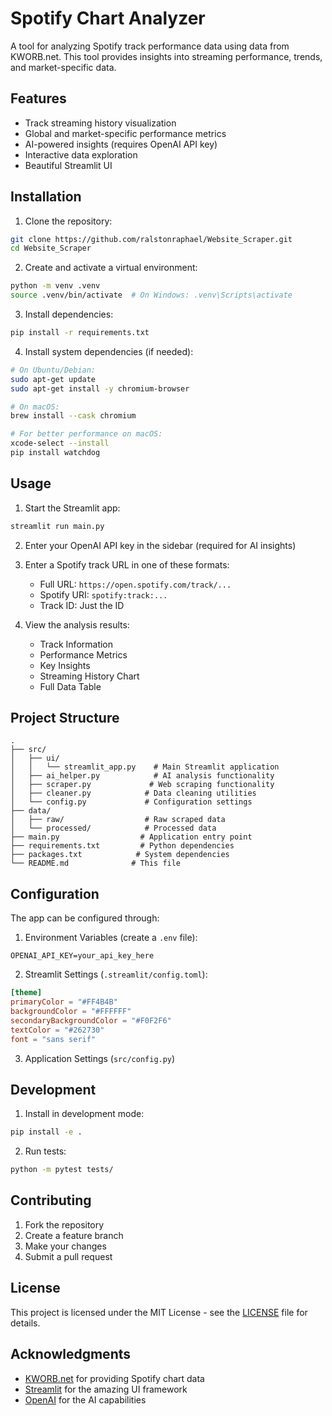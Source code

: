 # Spotify Chart Analyzer

A tool for analyzing Spotify track performance data using data from KWORB.net. This tool provides insights into streaming performance, trends, and market-specific data.

## Features

- Track streaming history visualization
- Global and market-specific performance metrics
- AI-powered insights (requires OpenAI API key)
- Interactive data exploration
- Beautiful Streamlit UI

## Installation

1. Clone the repository:

```bash
git clone https://github.com/ralstonraphael/Website_Scraper.git
cd Website_Scraper
```

2. Create and activate a virtual environment:

```bash
python -m venv .venv
source .venv/bin/activate  # On Windows: .venv\Scripts\activate
```

3. Install dependencies:

```bash
pip install -r requirements.txt
```

4. Install system dependencies (if needed):

```bash
# On Ubuntu/Debian:
sudo apt-get update
sudo apt-get install -y chromium-browser

# On macOS:
brew install --cask chromium

# For better performance on macOS:
xcode-select --install
pip install watchdog
```

## Usage

1. Start the Streamlit app:

```bash
streamlit run main.py
```

2. Enter your OpenAI API key in the sidebar (required for AI insights)

3. Enter a Spotify track URL in one of these formats:

   - Full URL: `https://open.spotify.com/track/...`
   - Spotify URI: `spotify:track:...`
   - Track ID: Just the ID

4. View the analysis results:
   - Track Information
   - Performance Metrics
   - Key Insights
   - Streaming History Chart
   - Full Data Table

## Project Structure

```
.
├── src/
│   ├── ui/
│   │   └── streamlit_app.py    # Main Streamlit application
│   ├── ai_helper.py            # AI analysis functionality
│   ├── scraper.py             # Web scraping functionality
│   ├── cleaner.py            # Data cleaning utilities
│   └── config.py             # Configuration settings
├── data/
│   ├── raw/                  # Raw scraped data
│   └── processed/            # Processed data
├── main.py                  # Application entry point
├── requirements.txt         # Python dependencies
├── packages.txt            # System dependencies
└── README.md              # This file
```

## Configuration

The app can be configured through:

1. Environment Variables (create a `.env` file):

```
OPENAI_API_KEY=your_api_key_here
```

2. Streamlit Settings (`.streamlit/config.toml`):

```toml
[theme]
primaryColor = "#FF4B4B"
backgroundColor = "#FFFFFF"
secondaryBackgroundColor = "#F0F2F6"
textColor = "#262730"
font = "sans serif"
```

3. Application Settings (`src/config.py`)

## Development

1. Install in development mode:

```bash
pip install -e .
```

2. Run tests:

```bash
python -m pytest tests/
```

## Contributing

1. Fork the repository
2. Create a feature branch
3. Make your changes
4. Submit a pull request

## License

This project is licensed under the MIT License - see the [LICENSE](LICENSE) file for details.

## Acknowledgments

- [KWORB.net](https://kworb.net/) for providing Spotify chart data
- [Streamlit](https://streamlit.io/) for the amazing UI framework
- [OpenAI](https://openai.com/) for the AI capabilities
